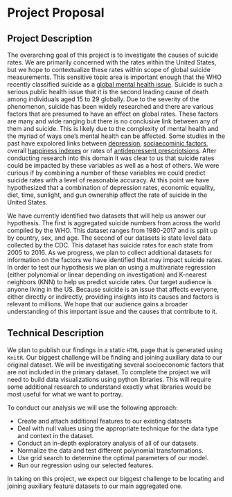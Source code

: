 # Project Proposal

## Project Description

The overarching goal of this project is to investigate the causes of suicide rates. We are primarily concerned with the rates within the United States, but we hope to contextualize these rates within scope of global suicide measurements. This sensitive topic area is important enough that the WHO recently classified suicide as a [global mental health issue](https://www.ncbi.nlm.nih.gov/pmc/articles/PMC5454768/). Suicide is such a serious public health issue that it is the second leading cause of death among individuals aged 15 to 29 globally. Due to the severity of the phenomenon, suicide has been widely researched and there are various factors that are presumed to have an effect on global rates. These factors are many and wide ranging but there is no conclusive link between any of them and suicide. This is likely due to the complexity of mental health and the myriad of ways one’s mental health can be affected. Some studies in the past have expolored links between [depression](https://www.ncbi.nlm.nih.gov/pmc/articles/PMC3330161/), [sociaecominic factors](https://www.ncbi.nlm.nih.gov/pmc/articles/PMC5454768/),  overall [happiness indexes](https://www.researchgate.net/publication/228462399_Dark_Contrasts_The_Paradox_of_High_Rates_of_Suicide_in_Happy_Places) or rates of [antidepressent prescriptsions](https://ajp.psychiatryonline.org/doi/abs/10.1176/ajp.2006.163.11.1898). After conducting research into this domain it was clear to us that suicide rates could be impacted by these variables as well as a host of others. We were curious if by combining a number of these variables we could predict suicide rates with a level of reasonable accuracy. At this point we have hypothesized that a combination of depression rates, economic equality, diet, time, sunlight, and gun ownership affect the rate of suicide in the United States.  

We have currently identified two datasets that will help us answer our hypothesis. The first is aggregated suicide numbers from across the world compiled by the WHO. This dataset ranges from 1980-2017 and is split up by country, sex, and age. The second of our datasets is state level data collected by the CDC. This dataset has suicide rates for each state from 2005 to 2016. As we progress, we plan to collect additional datasets for information on the factors we have identified that may impact suicide rates. In order to test our hypothesis we plan on using a multivariate regression (either polynomial or linear depending on investigation) and K-nearest neighbors (KNN) to help us predict suicide rates. Our target audience is anyone living in the US. Because suicide is an issue that affects everyone, either directly or indirectly, providing insights into its causes and factors is relevant to millions. We hope that our audience gains a broader understanding of this important issue and the causes that contribute to it. 

## Technical Description

We plan to publish our findings in a static `HTML` page that is generated using `KnitR`. Our biggest challenge will be finding and joining auxiliary data to our original dataset. We will be investigating several socioeconomic factors that are not included in the primary dataset. To complete the project we will need to build data visualizations using python libraries. This will require some additional research to understand exactly what libraries would be most useful for what we want to portray. 

To conduct our analysis we will use the following approach:
- Create and attach additional features to our existing datasets
- Deal with null values using the appropriate technique for the data type and context in the dataset.
- Conduct an in-depth exploratory analysis of all of our datasets.
- Normalize the data and test different polynomial transformations.
- Use grid search to determine the optimal parameters of our model.
- Run our regression using our selected features.

In taking on this project, we expect our biggest challenge to be locating and joining auxiliary feature datasets to our main aggregated one.
